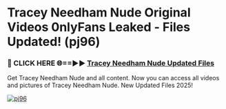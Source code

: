 # Tracey Needham Nude Original Videos 0nlyFans Leaked - Files Updated! (pj96)

<h3>🔴 CLICK HERE 🌐==►► <a href="https://tinyurl.com/52m3yx9h" rel="nofollow">Tracey Needham Nude Updated Files</a></h3>

Get Tracey Needham Nude and all content. Now you can access all videos and pictures of Tracey Needham Nude. New Updated Files 2025!

[![pj96](https://i.imgur.com/TnHtlc8.gif)](https://tinyurl.com/52m3yx9h)

